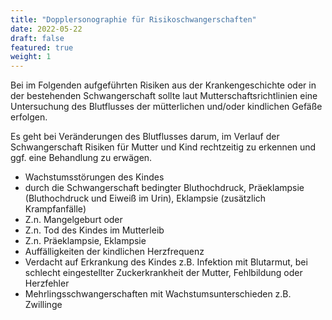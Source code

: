 ```yaml
---
title: "Dopplersonographie für Risikoschwangerschaften"
date: 2022-05-22
draft: false
featured: true
weight: 1
---
```


Bei im Folgenden aufgeführten Risiken aus der Krankengeschichte oder
in der bestehenden Schwangerschaft sollte laut
Mutterschaftsrichtlinien eine Untersuchung des Blutflusses der
mütterlichen und/oder kindlichen Gefäße erfolgen. 

Es geht bei Veränderungen des Blutflusses darum, im Verlauf der
Schwangerschaft Risiken für Mutter und Kind rechtzeitig zu erkennen
und ggf. eine Behandlung zu erwägen.

* Wachstumsstörungen des Kindes
* durch die Schwangerschaft bedingter Bluthochdruck, Präeklampsie (Bluthochdruck und Eiweiß im Urin), Eklampsie (zusätzlich Krampfanfälle)
* Z.n. Mangelgeburt oder 
* Z.n. Tod des Kindes im Mutterleib
* Z.n. Präeklampsie, Eklampsie
* Auffälligkeiten der kindlichen Herzfrequenz
* Verdacht auf Erkrankung des Kindes z.B. Infektion mit Blutarmut, bei schlecht eingestellter Zuckerkrankheit der Mutter, Fehlbildung oder Herzfehler
* Mehrlingsschwangerschaften mit Wachstumsunterschieden z.B. Zwillinge
